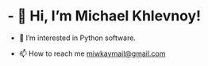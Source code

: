 # - 👋 Hi, I’m Michael Khlevnoy!
- 👀 I’m interested in Python software.
<!---
- 🌱 I’m currently learning Python.
- 💞️ I’m looking to collaborate on ...
--->
- 📫 How to reach me miwkaymail@gmail.com

<!---
miwkay/miwkay is a ✨ special ✨ repository because its `README.md` (this file) appears on your GitHub profile.
You can click the Preview link to take a look at your changes.
--->
